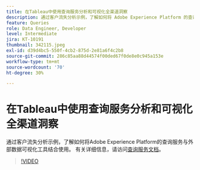 ```yaml
---
title: 在Tableau中使用查询服务分析和可视化全渠道洞察
description: 通过客户流失分析示例，了解如何将 Adobe Experience Platform 的查询服务与外部数据可视化工具结合使用。
feature: Queries
role: Data Engineer, Developer
level: Intermediate
jira: KT-10191
thumbnail: 342115.jpeg
exl-id: d39d4bc5-550f-4cb2-875d-2e81a6f4c2b8
source-git-commit: 286c85aa88d44574f00ded67f0de8e0c945a153e
workflow-type: tm+mt
source-wordcount: '70'
ht-degree: 30%

---
```


# 在Tableau中使用查询服务分析和可视化全渠道洞察

通过客户流失分析示例，了解如何将Adobe Experience Platform的查询服务与外部数据可视化工具结合使用。 有关详细信息，请访问[查询服务文档](https://experienceleague.adobe.com/docs/experience-platform/query/home.html?lang=zh-Hans)。

>[!VIDEO](https://video.tv.adobe.com/v/342115?learn=on&enablevpops)
